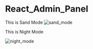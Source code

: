 # React_Admin_Panel
This is Sand Mode
![sand_mode](https://user-images.githubusercontent.com/51873193/189743376-2a32af32-8666-4e78-a8d4-297b2009cfb9.png)

This is Night Mode

![night_mode](https://user-images.githubusercontent.com/51873193/189747440-152702f2-5cf8-478a-a9bb-0480e5f66498.png)

